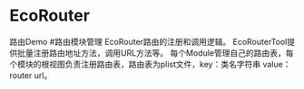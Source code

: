 # EcoRouter
路由Demo
#路由模块管理
EcoRouter路由的注册和调用逻辑。
EcoRouterTool提供批量注册路由地址方法，调用URL方法等。
每个Module管理自己的路由表，每个模块的根视图负责注册路由表，路由表为plist文件，key：类名字符串 value：router url。
